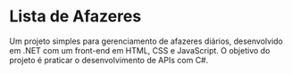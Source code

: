 # Lista de Afazeres
Um projeto simples para gerenciamento de afazeres diários, desenvolvido em .NET com um front-end em HTML, CSS e JavaScript. O objetivo do projeto é praticar o desenvolvimento de APIs com C#.

